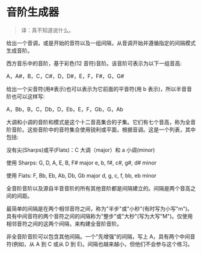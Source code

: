 # 音阶生成器

> 译：真不知道说什么。

给出一个音调，或是开始的音符以及一组间隔，从音调开始并遵循指定的间隔模式生成音阶。

西方音乐中的音阶，基于彩色(12 音符)音阶。该音阶可表示为以下一组音高:

A，A#，B，C，C#，D，D#，E，F，F#，G，G#

给出一个尖音符(用#表示)也可以表示为它前面的平音符(用 b 表示)，所以半音音阶也可以这样写:

A，Bb，B，C，Db，D，Eb，E，F，Gb，G，Ab

大调和小调的音阶和模式是这个十二音高集合的子集。它们有七个音高，称为全音阶音阶。这些音阶中的音符集合使用锐利或平面，根据音调。这是一个列表，其中包括:

没有尖(Sharps)或平(Flats)：C 大调（major）和 a 小调(minor)

使用 Sharps:
G, D, A, E, B, F# major
e, b, f#, c#, g#, d# minor

使用 Flats:
F, Bb, Eb, Ab, Db, Gb major
d, g, c, f, bb, eb minor

全音阶音阶以及源自半音音阶的所有其他音阶都是间隔建立的。间隔是两个音高之间的间距。

最简单的间隔是在两个相邻音符之间，称为"半步"或"小秒"(有时写为小写"m")。具有中间音符的两个音符之间的间隔称为"整步"或"大秒"(写为大写"M")。仅使用相邻音符之间的这两个间隔，来构建全音阶音阶。

非全音阶音阶可以包含其他间隔。一个"先增强"的间隔，写上 A，具有两个中间音符(例如，从 A 到 C 或从 D 到 E)。间隔也越来越小，但他们不会参与这个练习。

[help-page]: https://exercism.io/tracks/rust/learning
[modules]: https://doc.rust-lang.org/book/ch07-00-modules.html
[cargo]: https://doc.rust-lang.org/book/ch14-00-more-about-cargo.html
[rust-tests]: https://doc.rust-lang.org/book/ch11-02-running-tests.html
